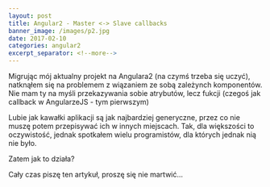 ```yaml
---
layout: post
title: Angular2 - Master <-> Slave callbacks
banner_image: /images/p2.jpg
date: 2017-02-10
categories: angular2
excerpt_separator: <!--more-->
---
```


Migrując mój aktualny projekt na Angulara2 (na czymś trzeba się uczyć), natknąłem się na problemem z wiązaniem ze sobą zależynch komponentów.
Nie mam ty na myśli przekazywania sobie atrybutów, lecz fukcji (czegoś jak callback w AngularzeJS - tym pierwszym)

<!--more-->
Lubie jak kawałki aplikacji są jak najbardziej generyczne, przez co nie muszę potem przepisywać ich w innych miejscach. 
Tak, dla większości to oczywistość, jednak spotkałem wielu programistów, dla których jednak nią nie było.

Zatem jak to działa?  

Cały czas piszę ten artykuł, proszę się nie martwić...
